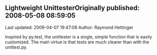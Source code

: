 ## Lightweight UnittesterOriginally published: 2008-05-08 08:59:05 
Last updated: 2009-04-07 19:47:08 
Author: Raymond Hettinger 
 
Inspired by py.test, the unittester is a single, simple function that is easily customized.  The main virtue is that tests are much clearer than with the unittest.py.